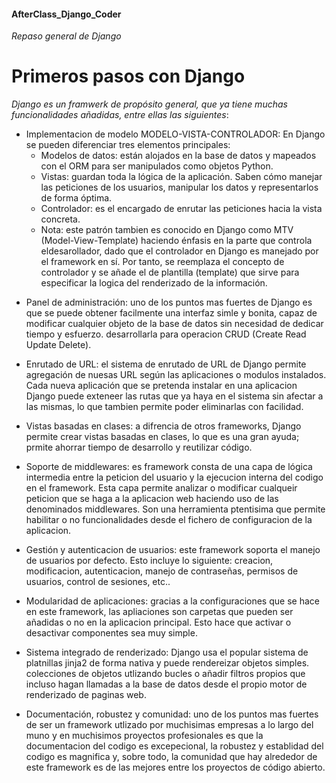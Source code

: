 #### AfterClass_Django_Coder
_Repaso general de Django_

# Primeros pasos con Django
_Django es un framwerk de propósito general, que ya tiene muchas funcionalidades añadidas, entre ellas las siguientes_:
* Implementacion de modelo MODELO-VISTA-CONTROLADOR: En Django se pueden diferenciar tres elementos principales:
    * Modelos de datos: están alojados en la base de datos y mapeados con el ORM para ser manipulados como objetos Python.
    * Vistas: guardan toda la lógica de la aplicación. Saben cómo manejar las peticiones de los usuarios, manipular los datos y representarlos de forma           óptima.
    * Controlador: es el encargado de enrutar las peticiones hacia la vista concreta.
    * Nota: este patrón tambien es conocido en Django como MTV (Model-View-Template) haciendo énfasis en la parte que controla eldesarollador,                   dado que el controlador en Django es manejado por el framework en sí. Por tanto, se reemplaza el concepto de controlador y se añade el                     de plantilla (template) que sirve para especificar la logica del renderizado de la información.
  
- Panel de administración: uno de los puntos mas fuertes de Django es que se puede obtener facilmente una interfaz simle y bonita, capaz de modificar cualquier objeto de la base de datos sin necesidad de dedicar tiempo y esfuerzo. desarrollarla para operacion CRUD (Create Read Update Delete).

- Enrutado de URL: el sistema de enrutado de URL de Django permite agregación de nuesas URL según las aplicaciones o modulos instalados. Cada nueva aplicación que se pretenda instalar en una aplicacion Django puede exteneer las rutas que ya haya en el sistema sin afectar a las mismas, lo que tambien permite poder eliminarlas con facilidad.

- Vistas basadas en clases: a difrencia de otros frameworks, Django permite crear vistas basadas en clases, lo que es una gran ayuda; prmite ahorrar tiempo de desarrollo y reutilizar código.

- Soporte de middlewares: es framework consta de una capa de lógica intermedia entre la peticion del usuario y la ejecucion interna del codigo en el framework. Esta capa permite analizar o modificar cualqueir peticion que se haga a la aplicacion web haciendo uso de las denominados middlewares. Son una herramienta ptentisima que permite habilitar o no funcionalidades desde el fichero de configuracion de la aplicacion.

- Gestión y autenticacion de usuarios: este framework soporta el manejo de usuarios por defecto. Esto incluye lo siguiente: creacion, modificacion, autenticacion, manejo de contraseñas, permisos de usuarios, control de sesiones, etc..

- Modularidad de aplicaciones: gracias a la configuraciones que se hace en este framework, las apliaciones son carpetas que pueden ser añadidas o no en la aplicacion principal. Esto hace que activar o desactivar componentes sea muy simple.

- Sistema integrado de renderizado: Django usa el popular sistema de platnillas jinja2 de forma nativa y puede rendereizar objetos simples. colecciones de objetos utlizando bucles o añadir filtros propios que incluso hagan llamadas a la base de datos desde el propio motor de renderizado de paginas web.

- Documentación, robustez y comunidad: uno de los puntos mas fuertes de ser un framework utlizado por muchisimas empresas a lo largo del muno y en muchisimos proyectos profesionales es que la documentacion del codigo es excepecional, la robustez y establidad del codigo es magnifica y, sobre todo, la comunidad que hay alrededor de este framework es de las mejores entre los proyectos de código abierto.


